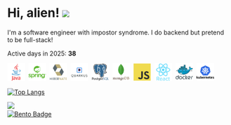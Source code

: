 <h1>Hi, alien! <img src="https://media.giphy.com/media/v1.Y2lkPTc5MGI3NjExYmM2YzJkZTYwY2RjYTU1MzRlNTA3MzhmMGU5ZjY3Y2VmZjI2NGY5MCZlcD12MV91c2VyX2Zhdm9yaXRlcyZjdD1n/3ov9jDXQIo4FP1DRHa/giphy.gif" width="40px">
</h1>

I'm a software engineer with impostor syndrome. I do backend but pretend to be full-stack!

Active days in 2025: **38**

<div>
  <img src="https://github.com/devicons/devicon/blob/master/icons/java/java-original-wordmark.svg" title="Java" alt="Java" width="40" height="40"/>&nbsp;
  <img src="https://github.com/devicons/devicon/blob/master/icons/spring/spring-original-wordmark.svg" title="Spring" alt="Spring" width="40" height="40"/>&nbsp;
  <img src="https://github.com/devicons/devicon/blob/master/icons/hibernate/hibernate-original-wordmark.svg" title="Hibernate" alt="Hibernate" width="40" height="40"/>&nbsp;
  <img src="https://github.com/devicons/devicon/blob/master/icons/quarkus/quarkus-original-wordmark.svg" title="Quarkus"  alt="Quarkus" width="40" height="40"/>&nbsp;
  <img src="https://github.com/devicons/devicon/blob/master/icons/postgresql/postgresql-original-wordmark.svg" title="PostgreSQL"  alt="PostgreSQL" width="40" height="40"/>&nbsp;
  <img src="https://github.com/devicons/devicon/blob/master/icons/mongodb/mongodb-original-wordmark.svg" title="MongoDB"  alt="MongoDB" width="40" height="40"/>&nbsp;
  <img src="https://github.com/devicons/devicon/blob/master/icons/javascript/javascript-original.svg" title="JavaScript" alt="JavaScript" width="40" height="40"/>&nbsp;
    <img src="https://github.com/devicons/devicon/blob/master/icons/react/react-original-wordmark.svg" title="React" alt="React" width="40" height="40"/>&nbsp;
  <img src="https://github.com/devicons/devicon/blob/master/icons/docker/docker-original-wordmark.svg" title="Docker"  alt="Docker" width="40" height="40"/>&nbsp;
  <img src="https://github.com/devicons/devicon/blob/master/icons/kubernetes/kubernetes-original-wordmark.svg" title="Kubernetes"  alt="Kubernetes" width="40" height="40"/>&nbsp;
</div>

[![Top Langs](https://github-readme-stats.vercel.app/api/top-langs/?username=landauleo&layout=compact)](https://github.com/anuraghazra/github-readme-stats)

<div id="footer">
  <img src="https://media.giphy.com/media/6zZS7QsNsLougxLuPy/giphy.gif" width="100"/>
  <div id="badges">
  <a href="https://bento.me/landauleo">
  <img src="https://img.shields.io/badge/my_bento-white?logo=bento" alt="Bento Badge"/>
  </a>
  </div>
</div>
